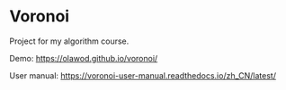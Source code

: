 # Voronoi

Project for my algorithm course.

Demo: https://olawod.github.io/voronoi/

User manual: https://voronoi-user-manual.readthedocs.io/zh_CN/latest/
